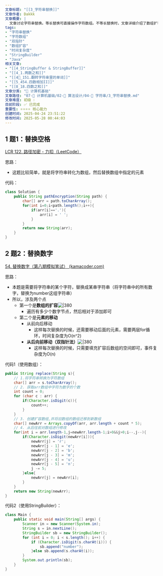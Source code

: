 ```yaml
---
文章标题: "[[3_字符串替换]]" 
文章作者: Dakkk
文章概要: |
  文章讨论字符串替换。等长替换可直接操作字符数组。不等长替换时，文章详细介绍了数组扩容后采用双指针（从后向前）实现O(n)效率的算法，并提供了Java `StringBuilder`的简洁高效实现。
tags:
- "字符串替换"
- "字符数组"
- "双指针"
- "数组扩容"
- "时间复杂度"
- "StringBuilder"
- "Java"
相关文章:
- "[[4_StringBuffer & StringBuffer]]"
- "[[4_1.两数之和]]"
- "[[4📕_151.翻转字符串里的单词]]"
- "[[5_454.四数相加II]]"
- "[[8_18.四数之和]]"
文章分类: "📐 计算机基础"
文章路径: "07-📐 计算机基础/02-🧮 算法设计/04-🎯 字符串/3_字符串替换.md"
文章难度: 初级 💧
目前阶段: ✅ 已完成
重要性: ⭐⭐⭐⭐ 核心能力
创建时间: 2025-04-24 23:51:22
修改时间: 2025-05-28 00:44:03
---
```


## 1 题1：替换空格


[LCR 122. 路径加密 - 力扣（LeetCode）](https://leetcode.cn/problems/ti-huan-kong-ge-lcof/description/)

思路：
- 这题比较简单，就是将字符串转化为数组，然后替换数组中指定的元素

代码：
```java
class Solution {
    public String pathEncryption(String path) {
        char[] arr = path.toCharArray();
        for(int i=0;i<path.length();i++){
            if(arr[i]=='.'){
                arr[i] = ' ';
            }
        }
        return new String(arr);
    }
}
```

## 2 题2：替换数字

[54. 替换数字（第八期模拟笔试） (kamacoder.com)](https://kamacoder.com/problempage.php?pid=1064)

思路：
- 本题是需要将字符串的某个字符，替换成某串字符串（将字符串中的所有数字，替换为number这组字符串）
- 所以，涉及两个点
	- 第一个是**数组的扩容**![|380](https://my-obsidian-image.oss-cn-guangzhou.aliyuncs.com/2024/04/ffb8a93bbec2fb61f865b0b65bb0b199.png)
		- 遍历有多少个数字节点，然后相对于添加即可
	- 第二个是**元素的移动**
		- 从前向后移动
			- 这样每次替换的时候，还需要移动后面的元素，需要两层for循环，时间复杂度为O(n^2)
		- **从后向前移动（双指针法）**![|380](https://my-obsidian-image.oss-cn-guangzhou.aliyuncs.com/2024/04/b182432d8fa216eadfcc3fd0728948ad.png)
			- 这样每次替换的时候，只需要填充扩容后数组的空间即可，事件复杂度为O(n)

代码1（使用数组）：
```java
public String replace(String s){  
    // 1.将字符串转换为字符数组  
    char[] arr = s.toCharArray();  
    // 2. 获取arr数组中字符为数字的个数  
    int count = 0;  
    for (char c : arr) {  
        if(Character.isDigit(c)){  
            count++;  
        }  
    }  
    // 3. 创建扩容数组,并将旧数组的数组迁移到新数组  
    char[] newArr = Arrays.copyOf(arr, arr.length + count * 5);  
    // 4. 从后往前对数组进行修改  
    for(int i = arr.length-1,j=newArr.length-1;i>0&&j>0;i--,j--){  
        if(Character.isDigit(newArr[i])){  
            newArr[j] = 'r';  
            newArr[j - 1] = 'e';  
            newArr[j - 2] = 'b';  
            newArr[j - 3] = 'm';  
            newArr[j - 4] = 'u';  
            newArr[j - 5] = 'n';  
            j -= 5;  
        }else{  
            newArr[j] = newArr[i];  
        }  
    }  
    return new String(newArr);  
}
```

代码2（使用StringBuilder）：
```java
class Main {
    public static void main(String[] args) {
        Scanner in = new Scanner(System.in);
        String s = in.nextLine();
        StringBuilder sb = new StringBuilder();
        for (int i = 0; i < s.length(); i++) {
            if (Character.isDigit(s.charAt(i))) {
                sb.append("number");
            }else sb.append(s.charAt(i));
        }
        System.out.println(sb);
    }
}
```

